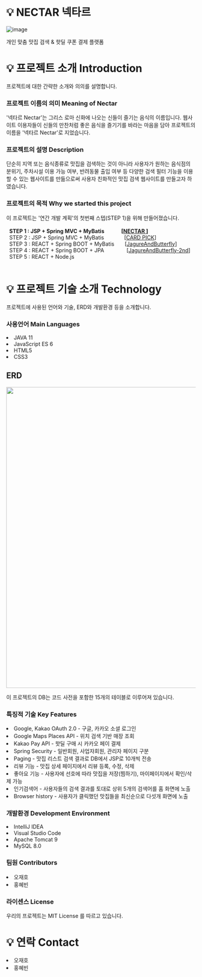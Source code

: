 # 💡 NECTAR 넥타르

![image](https://github.com/CRE-A/Nectar/assets/121703704/6ff44a3c-d15d-40a6-a9dd-f941ea870232)



개인 맞춤 맛집 검색 & 핫딜 쿠폰 결제 플랫폼


# 💡 프로젝트 소개 Introduction


프로젝트에 대한 간략한 소개와 의의를 설명합니다.


 ### 프로젝트 이름의 의미 Meaning of Nectar


'넥타르 Nectar'는 그리스 로마 신화에 나오는 신들이 즐기는 음식의 이름입니다. 웹사이트 이용자들이 신들의 만찬처럼 좋은 음식을 즐기기를 바라는 마음을 담아 프로젝트의 이름을 '넥타르 Nectar'로 지었습니다.



 ### 프로젝트의 설명 Description



단순히 지역 또는 음식종류로 맛집을 검색하는 것이 아니라 사용자가 원하는 음식점의 분위기, 주차시설 이용 가능 여부, 반려동물 출입 여부 등 다양한 검색 필터 기능을 이용할 수 있는 웹사이트를 만듦으로써 사용자 친화적인 맛집 검색 웹사이트를 만들고자 하였습니다.



 ### 프로젝트의 목적 Why we started this project



이 프로젝트는 '연간 개발 계획'의 첫번째 스텝(STEP 1)을 위해 만들어졌습니다. </br></br>
&nbsp; **STEP 1 : JSP + Spring MVC + MyBatis    [[NECTAR ](https://github.com/CRE-A/Nectar)]** </br>
&nbsp; STEP 2 : JSP + Spring MVC + MyBatis      [[CARD PICK](https://github.com/CRE-A/CardFlip)] </br>
&nbsp; STEP 3 : REACT + Spring BOOT + MyBatis  [[JagureAndButterfly](https://github.com/CRE-A/JagureAndButterfly)]   </br>
&nbsp; STEP 4 : REACT + Spring BOOT + JPA     [[JagureAndButterfly-2nd](https://github.com/CRE-A/JagureAndButterfly-2nd)]        </br>
&nbsp; STEP 5 : REACT + Node.js                  </br></br>



# 💡 프로젝트 기술 소개 Technology



프로젝트에 사용된 언어와 기술, ERD와 개발환경 등을 소개합니다.



### 사용언어 Main Languages



 <li>JAVA 11</li>

 <li>JavaScript ES 6 </li>

 <li>HTML5 </li>

 <li>CSS3</li>



## ERD



<img src="https://user-images.githubusercontent.com/121703704/231819646-b84efc77-bdaa-4dc3-a756-3ca4676c909b.png" width=800px>

이 프로젝트의 DB는 코드 사전을 포함한 15개의 테이블로 이루어져 있습니다.

### 특징적 기술 Key Features


 <li>Google, Kakao OAuth 2.0 - 구글, 카카오 소셜 로그인</li>
 <li>Google Maps Places API - 위치 검색 기반 매장 조회</li>
 <li>Kakao Pay API - 핫딜 구매 시 카카오 페이 결제</li>
 <li>Spring Security - 일반회원, 사업자회원, 관리자 페이지 구분</li>
 <li>Paging - 맛집 리스트 검색 결과로 DB에서 JSP로 10개씩 전송 </li>
 <li>리뷰 기능 - 맛집 상세 페이지에서 리뷰 등록, 수정, 삭제</li>
 <li>좋아요 기능 - 사용자에 선호에 따라 맛집을 저장(찜하기), 마이페이지에서 확인/삭제 가능</li>
 <li>인기검색어 - 사용자들의 검색 결과를 토대로 상위 5개의 검색어를 홈 화면에 노출 </li>
 <li>Browser history - 사용자가 클릭했던 맛집들을 최신순으로 다섯개 화면에 노출 </li>



### 개발환경 Development Environment



 <li>IntelliJ IDEA</li>

 <li>Visual Studio Code</li>

 <li>Apache Tomcat 9</li>

 <li>MySQL 8.0</li>
 
 
### 팀원 Contributors


 <li>오재호</li>
 
 <li>홍혜빈</li>


### 라이센스 License

우리의 프로젝트는 MIT License 를 따르고 있습니다.



 
 # 💡 연락 Contact
 
 
 <li>오재호</a></li>
 
 <li>홍혜빈</li>

